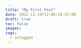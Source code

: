 ```yaml
---
title: "My First Post"
date: 2022-11-19T12:06:24-07:00
draft: true
toc: false
images:
tags:
  - untagged
---
```


